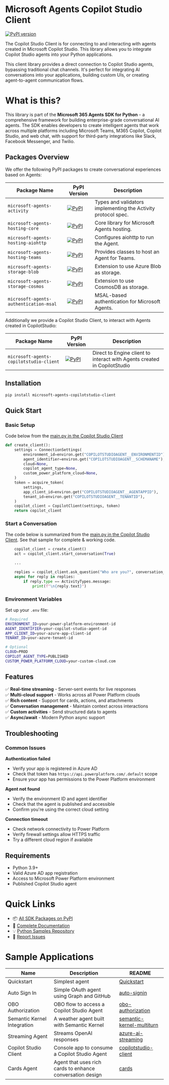 # Microsoft Agents Copilot Studio Client

[![PyPI version](https://img.shields.io/pypi/v/microsoft-agents-copilotstudio-client)](https://pypi.org/project/microsoft-agents-copilotstudio-client/)

The Copilot Studio Client is for connecting to and interacting with agents created in Microsoft Copilot Studio. This library allows you to integrate Copilot Studio agents into your Python applications.

This client library provides a direct connection to Copilot Studio agents, bypassing traditional chat channels. It's perfect for integrating AI conversations into your applications, building custom UIs, or creating agent-to-agent communication flows.

# What is this?
This library is part of the **Microsoft 365 Agents SDK for Python** - a comprehensive framework for building enterprise-grade conversational AI agents. The SDK enables developers to create intelligent agents that work across multiple platforms including Microsoft Teams, M365 Copilot, Copilot Studio, and web chat, with support for third-party integrations like Slack, Facebook Messenger, and Twilio.

## Packages Overview

We offer the following PyPI packages to create conversational experiences based on Agents:

| Package Name | PyPI Version | Description |
|--------------|-------------|-------------|
| `microsoft-agents-activity` | [![PyPI](https://img.shields.io/pypi/v/microsoft-agents-activity)](https://pypi.org/project/microsoft-agents-activity/) | Types and validators implementing the Activity protocol spec. |
| `microsoft-agents-hosting-core` | [![PyPI](https://img.shields.io/pypi/v/microsoft-agents-hosting-core)](https://pypi.org/project/microsoft-agents-hosting-core/) | Core library for Microsoft Agents hosting. |
| `microsoft-agents-hosting-aiohttp` | [![PyPI](https://img.shields.io/pypi/v/microsoft-agents-hosting-aiohttp)](https://pypi.org/project/microsoft-agents-hosting-aiohttp/) | Configures aiohttp to run the Agent. |
| `microsoft-agents-hosting-teams` | [![PyPI](https://img.shields.io/pypi/v/microsoft-agents-hosting-teams)](https://pypi.org/project/microsoft-agents-hosting-teams/) | Provides classes to host an Agent for Teams. |
| `microsoft-agents-storage-blob` | [![PyPI](https://img.shields.io/pypi/v/microsoft-agents-storage-blob)](https://pypi.org/project/microsoft-agents-storage-blob/) | Extension to use Azure Blob as storage. |
| `microsoft-agents-storage-cosmos` | [![PyPI](https://img.shields.io/pypi/v/microsoft-agents-storage-cosmos)](https://pypi.org/project/microsoft-agents-storage-cosmos/) | Extension to use CosmosDB as storage. |
| `microsoft-agents-authentication-msal` | [![PyPI](https://img.shields.io/pypi/v/microsoft-agents-authentication-msal)](https://pypi.org/project/microsoft-agents-authentication-msal/) | MSAL-based authentication for Microsoft Agents. |

Additionally we provide a Copilot Studio Client, to interact with Agents created in CopilotStudio:

| Package Name | PyPI Version | Description |
|--------------|-------------|-------------|
| `microsoft-agents-copilotstudio-client` | [![PyPI](https://img.shields.io/pypi/v/microsoft-agents-copilotstudio-client)](https://pypi.org/project/microsoft-agents-copilotstudio-client/) | Direct to Engine client to interact with Agents created in CopilotStudio |


## Installation

```bash
pip install microsoft-agents-copilotstudio-client
```

## Quick Start

### Basic Setup

Code below from the [main.py in the Copilot Studio Client](https://github.com/microsoft/Agents/blob/main/samples/python/copilotstudio-client/src/main.py)
```python
def create_client():
    settings = ConnectionSettings(
        environment_id=environ.get("COPILOTSTUDIOAGENT__ENVIRONMENTID"),
        agent_identifier=environ.get("COPILOTSTUDIOAGENT__SCHEMANAME"),
        cloud=None,
        copilot_agent_type=None,
        custom_power_platform_cloud=None,
    )
    token = acquire_token(
        settings,
        app_client_id=environ.get("COPILOTSTUDIOAGENT__AGENTAPPID"),
        tenant_id=environ.get("COPILOTSTUDIOAGENT__TENANTID"),
    )
    copilot_client = CopilotClient(settings, token)
    return copilot_client
```

### Start a Conversation
The code below is summarized from the [main.py in the Copilot Studio Client](https://github.com/microsoft/Agents/blob/main/samples/python/copilotstudio-client/src/main.py). See that sample for complete & working code. 

```python
    copilot_client = create_client()
    act = copilot_client.start_conversation(True)

    ...

    replies = copilot_client.ask_question("Who are you?", conversation_id)
    async for reply in replies:
        if reply.type == ActivityTypes.message:
            print(f"\n{reply.text}")
```

### Environment Variables
Set up your `.env` file:

```bash
# Required
ENVIRONMENT_ID=your-power-platform-environment-id
AGENT_IDENTIFIER=your-copilot-studio-agent-id
APP_CLIENT_ID=your-azure-app-client-id
TENANT_ID=your-azure-tenant-id

# Optional
CLOUD=PROD
COPILOT_AGENT_TYPE=PUBLISHED
CUSTOM_POWER_PLATFORM_CLOUD=your-custom-cloud.com
```

## Features

✅ **Real-time streaming** - Server-sent events for live responses  
✅ **Multi-cloud support** - Works across all Power Platform clouds  
✅ **Rich content** - Support for cards, actions, and attachments  
✅ **Conversation management** - Maintain context across interactions  
✅ **Custom activities** - Send structured data to agents  
✅ **Async/await** - Modern Python async support

## Troubleshooting

### Common Issues

**Authentication failed**
- Verify your app is registered in Azure AD
- Check that token has `https://api.powerplatform.com/.default` scope
- Ensure your app has permissions to the Power Platform environment

**Agent not found**
- Verify the environment ID and agent identifier
- Check that the agent is published and accessible
- Confirm you're using the correct cloud setting

**Connection timeout**
- Check network connectivity to Power Platform
- Verify firewall settings allow HTTPS traffic
- Try a different cloud region if available

## Requirements

- Python 3.9+
- Valid Azure AD app registration
- Access to Microsoft Power Platform environment
- Published Copilot Studio agent

# Quick Links

- 📦 [All SDK Packages on PyPI](https://pypi.org/search/?q=microsoft-agents)
- 📖 [Complete Documentation](https://aka.ms/agents)
- 💡 [Python Samples Repository](https://github.com/microsoft/Agents/tree/main/samples/python)
- 🐛 [Report Issues](https://github.com/microsoft/Agents-for-python/issues)

# Sample Applications

|Name|Description|README|
|----|----|----|
|Quickstart|Simplest agent|[Quickstart](https://github.com/microsoft/Agents/blob/main/samples/python/quickstart/README.md)|
|Auto Sign In|Simple OAuth agent using Graph and GitHub|[auto-signin](https://github.com/microsoft/Agents/blob/main/samples/python/auto-signin/README.md)|
|OBO Authorization|OBO flow to access a Copilot Studio Agent|[obo-authorization](https://github.com/microsoft/Agents/blob/main/samples/python/obo-authorization/README.md)|
|Semantic Kernel Integration|A weather agent built with Semantic Kernel|[semantic-kernel-multiturn](https://github.com/microsoft/Agents/blob/main/samples/python/semantic-kernel-multiturn/README.md)|
|Streaming Agent|Streams OpenAI responses|[azure-ai-streaming](https://github.com/microsoft/Agents/blob/main/samples/python/azureai-streaming/README.md)|
|Copilot Studio Client|Console app to consume a Copilot Studio Agent|[copilotstudio-client](https://github.com/microsoft/Agents/blob/main/samples/python/copilotstudio-client/README.md)|
|Cards Agent|Agent that uses rich cards to enhance conversation design |[cards](https://github.com/microsoft/Agents/blob/main/samples/python/cards/README.md)|